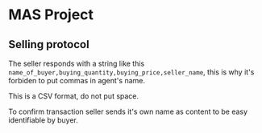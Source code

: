 # MAS Project

## Selling protocol

The seller responds with a string like this `name_of_buyer,buying_quantity,buying_price,seller_name`, this is why it's forbiden to put commas in agent's name.

This is a CSV format, do not put space.

To confirm transaction seller sends it's own name as content to be easy identifiable by buyer.